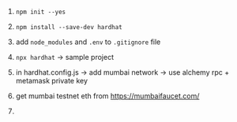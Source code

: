 1. `npm init --yes`

2. `npm install --save-dev hardhat` 

3. add `node_modules` and `.env` to `.gitignore` file

4. `npx hardhat` -> sample project

5. in hardhat.config.js -> add mumbai network -> use alchemy rpc + metamask private key

6. get mumbai testnet eth from https://mumbaifaucet.com/

7. 